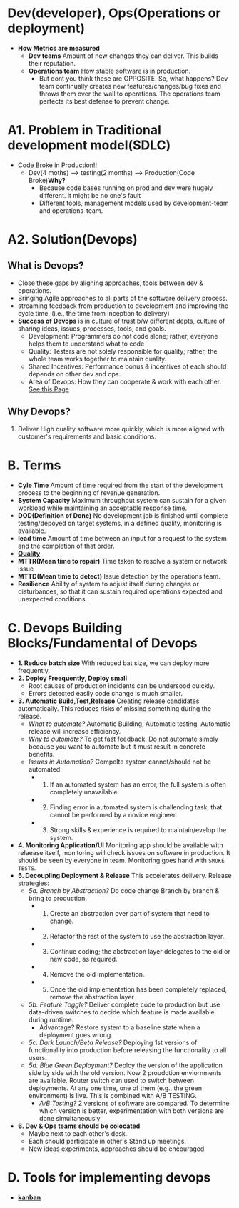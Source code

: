 # Dev(developer), Ops(Operations or deployment)
- **How Metrics are measured**
  - **Dev teams** Amount of new changes they can deliver. This builds their reputation.
  - **Operations team** How stable software is in production.
    - But dont you think these are OPPOSITE. So, what happens? Dev team continually creates new features/changes/bug fixes and throws them over the wall to operations. The operations team perfects its best defense to prevent change.

# A1. Problem in Traditional development model(SDLC)
- Code Broke in Production!!
   - Dev(4 moths) --> testing(2 months) --> Production(Code Broke)**Why?** 
     - Because code bases running on prod and dev were hugely different. it might be no one's fault
     - Different tools, management models used by development-team and operations-team.

# A2. Solution(Devops) 
## What is Devops?
- Close these gaps by aligning approaches, tools between dev & operations.
- Bringing Agile approaches to all parts of the software delivery process.
- streaming feedback from production to development and improving the cycle time. (i.e., the time from inception to delivery)
- **Success of Devops** is in culture of trust b/w different depts, culture of sharing ideas, issues, processes, tools, and goals.
  - Development: Programmers do not code alone; rather, everyone helps them to understand what to code
  - Quality: Testers are not solely responsible for quality; rather, the whole team works together to maintain quality.
  - Shared Incentives: Performance bonus & incentives of each should depends on other dev and ops.
  - Area of Devops: How they can cooperate & work with each other. [See this Page](Area-Matrix.md)
## Why Devops?
1. Deliver High quality software more quickly, which is more aligned with customer's requirements and basic conditions.

# B. Terms
- **Cyle Time** Amount of time required from the start of the development process to the beginning of revenue generation.
- **System Capacity** Maximum throughput system can sustain for a given workload while maintaining an acceptable response time.
- **DOD(Definition of Done)** No development job is finished until complete testing/depoyed on target systems, in a defined quality, monitoring is avaliable.
- **lead time** Amount of time between an input for a request to the system and the completion of that order.
- [**Quality**](Terms/Quality.md)
- **MTTR(Mean time to repair)** Time taken to resolve a system or network issue
- **MTTD(Mean time to detect)** Issue detection by the operations team.
- **Resilience** Ability of system to adjust itself during changes or disturbances, so that it can sustain required operations expected and unexpected conditions.

# C. Devops Building Blocks/Fundamental of Devops
- **1. Reduce batch size** With reduced bat size, we can deploy more frequently.
- **2. Deploy Freequently, Deploy small**
   - Root causes of production incidents can be undersood quickly.
   - Errors detected easily code change is much smaller. 
- **3. Automatic Build,Test,Release** Creating release candidates automatically. This reduces risks of missing something during the release.
  - *What to automate?* Automatic Building, Automatic testing, Automatic release will increase efficiency.
  - *Why to automate?* To get fast feedback. Do not automate simply because you want to automate but it must result in concrete benefits. 
  - *Issues in Automation?* Compelte system cannot/should not be automated.
    - 1. If an automated system has an error, the full system is often completely unavailable
    - 2. Finding error in automated system is challending task, that cannot be performed by a novice engineer.
    - 3. Strong skills & experience is required to maintain/evelop the system.
- **4. Monitoring Application/UI** Monitoring app should be available with relaease itself, monitoring will check issues on software in production. It should be seen by everyone in team. Monitoring goes hand with `SMOKE TESTS`.
- **5. Decoupling Deployment & Release** This accelerates delivery. Release strategies:
  - *5a. Branch by Abstraction?* Do code change Branch by branch & bring to production.
    - 1. Create an abstraction over part of system that need to change. 
    - 2. Refactor the rest of the system to use the abstraction layer. 
    - 3. Continue coding; the abstraction layer delegates to the old or new code, as required. 
    - 4. Remove the old implementation.
    - 5. Once the old implementation has been completely replaced, remove the abstraction layer
  - *5b. Feature Toggle?* Deliver complete code to production but use data-driven switches to decide which feature is made available during runtime.
    - Advantage? Restore system to a baseline state when a deployment goes wrong.
  - *5c. Dark Launch/Beta Release?* Deploying 1st versions of functionality into production before releasing the functionality to all users.
  - *5d. Blue Green Deployment?* Deploy the version of the application side by side with the old version. Now 2 proudction enviornments are available. Router switch can used to switch between deployments. At any one time, one of them (e.g., the green environment) is live. This is combined with A/B TESTING.
    - *A/B Testing?* 2 versions of software are compared. To determine which version is better, experimentation with both versions are done simultaneously
- **6. Dev & Ops teams should be colocated**
  - Maybe next to each other's desk. 
  - Each should participate in other's Stand up meetings.
  - New ideas experiments, approaches should be encouraged.

# D. Tools for implementing devops
- [**kanban**](Tools/Kanban.md)
